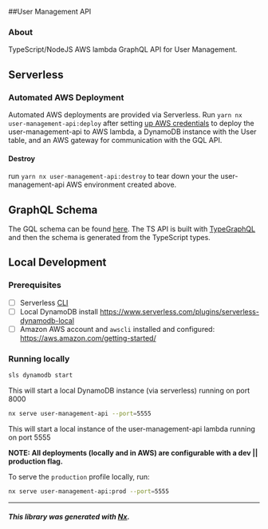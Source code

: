 ##User Management API


### About
TypeScript/NodeJS AWS lambda GraphQL API for User Management.

## Serverless

### Automated AWS Deployment
Automated AWS deployments are provided via Serverless. Run `yarn nx user-management-api:deploy` after 
setting [up AWS credentials](https://www.serverless.com/framework/docs/providers/aws/guide/deploying/) to deploy the user-management-api to AWS lambda, a DynamoDB instance with the 
User table, and an AWS gateway for communication with the GQL API.

#### Destroy
run `yarn nx user-management-api:destroy` to tear down your the user-management-api AWS environment created above.
 
## GraphQL Schema

The GQL schema can be found [here](./src/graphql/schema.graphql). The TS API is built with 
[TypeGraphQL](https://typegraphql.com/) and then the schema is generated from the TypeScript types. 


## Local Development
### Prerequisites
- [ ] Serverless [CLI](https://serverless.com/framework/docs/getting-started/)
- [ ] Local DynamoDB install https://www.serverless.com/plugins/serverless-dynamodb-local
- [ ] Amazon AWS account and `awscli` installed and configured: <https://aws.amazon.com/getting-started/>

### Running locally
```bash
sls dynamodb start 
```
This will start a local DynamoDB instance (via serverless) running on port 8000 

```bash
nx serve user-management-api --port=5555
```
This will start a local instance of the user-management-api lambda running on port 5555




**NOTE: All deployments (locally and in AWS) are configurable with a dev || production flag.**

To serve the `production` profile locally, run:
 
```bash
nx serve user-management-api:prod --port=5555
```


---
##### This library was generated with [Nx](https://nx.dev).
